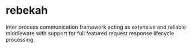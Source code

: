 # rebekah
Inter process communication framework acting as extensive and reliable middleware with support for full featured request response lifecycle processing. 

